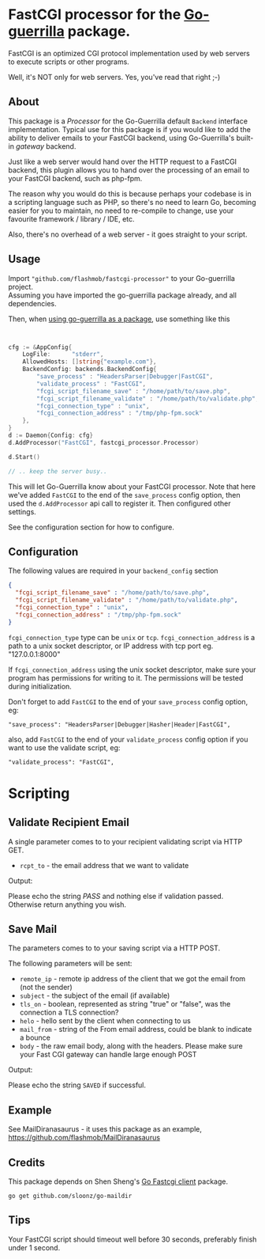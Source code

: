 # FastCGI processor for the [Go-guerrilla](https://github.com/flashmob/go-guerrilla) package.

FastCGI is an optimized CGI protocol implementation used by web servers to execute scripts or other programs.

Well, it's NOT only for web servers. Yes, you've read that right ;-) 


## About

This package is a _Processor_ for the Go-Guerrilla default `Backend` interface implementation. Typical use for this
package is if you would like to add the ability to deliver emails to your FastCGI backend, using Go-Guerrilla's 
built-in _gateway_ backend. 

Just like a web server would hand over the HTTP request to a FastCGI backend, this plugin
allows you to hand over the processing of an email to your FastCGI backend, such as php-fpm.

The reason why you would do this is because perhaps your codebase is in a scripting language such as PHP,
so there's no need to learn Go, becoming easier for you to maintain, no need to re-compile to change, use your favourite 
framework / library / IDE, etc.

Also, there's no overhead of a web server - it goes straight to your script.


## Usage

Import `"github.com/flashmob/fastcgi-processor"` to your Go-guerrilla project.  
Assuming you have imported the go-guerrilla package already, and all dependencies.

Then, when [using go-guerrilla as a package](https://github.com/flashmob/go-guerrilla/wiki/Using-as-a-package), use something like this

```go


cfg := &AppConfig{
    LogFile:      "stderr",
    AllowedHosts: []string{"example.com"},
    BackendConfig: backends.BackendConfig{
        "save_process" : "HeadersParser|Debugger|FastCGI",
        "validate_process" : "FastCGI",
        "fcgi_script_filename_save" : "/home/path/to/save.php",
        "fcgi_script_filename_validate" : "/home/path/to/validate.php",
        "fcgi_connection_type" : "unix",
        "fcgi_connection_address" : "/tmp/php-fpm.sock"
    },
}
d := Daemon{Config: cfg}
d.AddProcessor("FastCGI", fastcgi_processor.Processor)

d.Start()

// .. keep the server busy..

```


This will let Go-Guerrilla know about your FastCGI processor. Note that here we've
added `FastCGI` to the end of the `save_process` config option, then used the `d.AddProcessor` api
 call to register it. Then configured other settings.

See the configuration section for how to configure. 

## Configuration

The following values are required in your `backend_config` section

```json
{
  "fcgi_script_filename_save" : "/home/path/to/save.php",
  "fcgi_script_filename_validate" : "/home/path/to/validate.php",
  "fcgi_connection_type" : "unix",
  "fcgi_connection_address" : "/tmp/php-fpm.sock"
}           


```

`fcgi_connection_type` type can be `unix` or `tcp`. 
`fcgi_connection_address` is a path to a unix socket descriptor, or IP address with tcp port eg. "127.0.0.1:8000"

If `fcgi_connection_address` using the unix socket descriptor, make sure your program has 
permissions for writing to it. The permissions will be tested during initialization.

Don't forget to add `FastCGI` to the end of your `save_process` config option, eg:

`"save_process": "HeadersParser|Debugger|Hasher|Header|FastCGI",`

also, add `FastCGI` to the end of your `validate_process` config option if you want to use the validate script, eg:

`"validate_process": "FastCGI",`

# Scripting

## Validate Recipient Email

A single parameter comes to to your recipient validating script via HTTP GET.

* `rcpt_to` - the email address that we want to validate

Output:

Please echo the string *PASS* and nothing else if validation passed.
Otherwise return anything you wish.

## Save Mail

The parameters comes to to your saving script via a HTTP POST.

The following parameters will be sent:

- `remote_ip` - remote ip address of the client that we got the email from (not the sender)
- `subject` - the subject of the email (if available)
- `tls_on` - boolean, represented as string "true" or "false", was the connection a TLS connection?
- `helo` - hello sent by the client when connecting to us
- `mail_from` - string of the From email address, could be blank to indicate a bounce
- `body` - the raw email body, along with the headers. Please make sure your Fast CGI gateway can handle large enough POST

Output: 

Please echo the string `SAVED` if successful.

## Example

See MailDiranasaurus - it uses this package as an example, https://github.com/flashmob/MailDiranasaurus

## Credits

This package depends on Shen Sheng's [Go Fastcgi client](https://github.com/tomasen/fcgi_client) package.

`go get github.com/sloonz/go-maildir`

## Tips

Your FastCGI script should timeout well before 30 seconds, preferably finish under 1 second.


 

